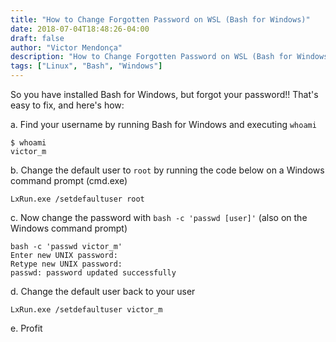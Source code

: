 ```yaml
---
title: "How to Change Forgotten Password on WSL (Bash for Windows)"
date: 2018-07-04T18:48:26-04:00
draft: false
author: "Victor Mendonça"
description: "How to Change Forgotten Password on WSL (Bash for Windows)"
tags: ["Linux", "Bash", "Windows"]
---
```


So you have installed Bash for Windows, but forgot your password!! That's easy to fix, and here's how:

a. Find your username by running Bash for Windows and executing `whoami`

```
$ whoami
victor_m
```

b. Change the default user to `root` by running the code below on a Windows command prompt (cmd.exe)

```
LxRun.exe /setdefaultuser root
```

c. Now change the password with `bash -c 'passwd [user]'` (also on the Windows command prompt)

```
bash -c 'passwd victor_m'
Enter new UNIX password:
Retype new UNIX password:
passwd: password updated successfully
```

d. Change the default user back to your user

```
LxRun.exe /setdefaultuser victor_m
```

e. Profit
